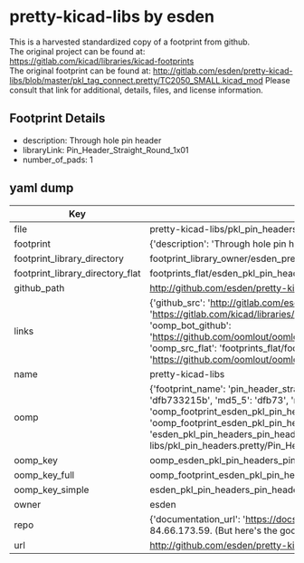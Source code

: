 # pretty-kicad-libs by esden  
This is a harvested standardized copy of a footprint from github.  
The original project can be found at:  
https://gitlab.com/kicad/libraries/kicad-footprints  
The original footprint can be found at:
http://gitlab.com/esden/pretty-kicad-libs/blob/master/pkl_tag_connect.pretty/TC2050_SMALL.kicad_mod
Please consult that link for additional, details, files, and license information.  
## Footprint Details
* description: Through hole pin header  
* libraryLink: Pin_Header_Straight_Round_1x01  
* number_of_pads: 1  
## yaml dump  
| Key | Value |  
| --- | --- |  
| file | pretty-kicad-libs/pkl_pin_headers.pretty/Pin_Header_Straight_Round_1x01.kicad_mod |  
| footprint | {'description': 'Through hole pin header', 'libraryLink': 'Pin_Header_Straight_Round_1x01', 'number_of_pads': 1} |  
| footprint_library_directory | footprint_library_owner/esden_pretty-kicad-libs |  
| footprint_library_directory_flat | footprints_flat/esden_pkl_pin_headers_pin_header_straight_round_1x01/working |  
| github_path | http://github.com/esden/pretty-kicad-libs/blob/master/pkl_pin_headers.pretty/Pin_Header_Straight_Round_1x01.kicad_mod |  
| links | {'github_src': 'http://gitlab.com/esden/pretty-kicad-libs/blob/master/pkl_tag_connect.pretty/TC2050_SMALL.kicad_mod', 'github_src_repo': 'https://gitlab.com/kicad/libraries/kicad-footprints', 'oomp_bot': 'footprints/esden_pkl_pin_headers_pin_header_straight_round_1x01/working', 'oomp_bot_github': 'https://github.com/oomlout/oomlout_oomp_footprint_bot/tree/main/footprints/esden_pkl_pin_headers_pin_header_straight_round_1x01/working', 'oomp_src_flat': 'footprints_flat/footprints_flat/esden_pkl_pin_headers_pin_header_straight_round_1x01/working', 'oomp_src_flat_github': 'https://github.com/oomlout/oomlout_oomp_footprint_src/tree/main/footprints_flat/esden_pkl_pin_headers_pin_header_straight_round_1x01/working'} |  
| name | pretty-kicad-libs |  
| oomp | {'footprint_name': 'pin_header_straight_round_1x01', 'library_name': 'pkl_pin_headers', 'md5': 'dfb733215bec495c26d4abe9704206e2', 'md5_10': 'dfb733215b', 'md5_5': 'dfb73', 'md5_6': 'dfb733', 'oomp_key': 'oomp_esden_pkl_pin_headers_pin_header_straight_round_1x01', 'oomp_key_extra': 'oomp_footprint_esden_pkl_pin_headers_pin_header_straight_round_1x01', 'oomp_key_full': 'oomp_footprint_esden_pkl_pin_headers_pin_header_straight_round_1x01_dfb733', 'oomp_key_simple': 'esden_pkl_pin_headers_pin_header_straight_round_1x01', 'original_filename': 'pretty-kicad-libs/pkl_pin_headers.pretty/Pin_Header_Straight_Round_1x01.kicad_mod', 'owner_name': 'esden'} |  
| oomp_key | oomp_esden_pkl_pin_headers_pin_header_straight_round_1x01 |  
| oomp_key_full | oomp_footprint_esden_pkl_pin_headers_pin_header_straight_round_1x01 |  
| oomp_key_simple | esden_pkl_pin_headers_pin_header_straight_round_1x01 |  
| owner | esden |  
| repo | {'documentation_url': 'https://docs.github.com/rest/overview/resources-in-the-rest-api#rate-limiting', 'message': "API rate limit exceeded for 84.66.173.59. (But here's the good news: Authenticated requests get a higher rate limit. Check out the documentation for more details.)"} |  
| url | http://github.com/esden/pretty-kicad-libs |  

